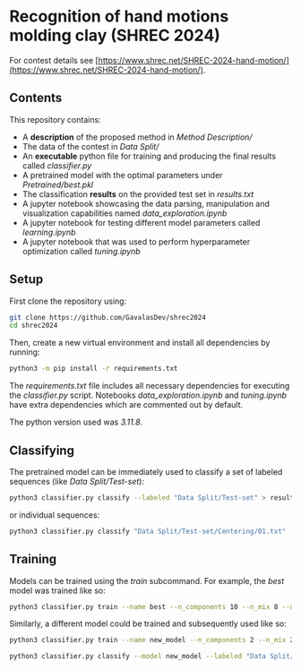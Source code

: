 # Recognition of hand motions molding clay (SHREC 2024)

For contest details see [https://www.shrec.net/SHREC-2024-hand-motion/](https://www.shrec.net/SHREC-2024-hand-motion/).


## Contents

This repository contains:
* A **description** of the proposed method in *Method Description/*
* The data of the contest in *Data Split/*
* An **executable** python file for training and producing the final results called *classifier.py*
* A pretrained model with the optimal parameters under *Pretrained/best.pkl*
* The classification **results** on the provided test set in *results.txt*
* A jupyter notebook showcasing the data parsing, manipulation and visualization capabilities named *data_exploration.ipynb*
* A jupyter notebook for testing different model parameters called *learning.ipynb*
* A jupyter notebook that was used to perform hyperparameter optimization called *tuning.ipynb*


## Setup

First clone the repository using:
```bash
git clone https://github.com/GavalasDev/shrec2024
cd shrec2024
```

Then, create a new virtual environment and install all dependencies by running:
```bash
python3 -m pip install -r requirements.txt
```

The *requirements.txt* file includes all necessary dependencies for executing the *classifier.py* script. Notebooks *data_exploration.ipynb* and *tuning.ipynb* have extra dependencies which are commented out by default.

The python version used was *3.11.8*.

## Classifying

The pretrained model can be immediately used to classify a set of labeled sequences (like *Data Split/Test-set*):

```bash
python3 classifier.py classify --labeled "Data Split/Test-set" > results.txt
```

or individual sequences:

```bash
python3 classifier.py classify "Data Split/Test-set/Centering/01.txt"
```

## Training

Models can be trained using the *train* subcommand. For example, the *best* model was trained like so:

```bash
python3 classifier.py train --name best --n_components 10 --n_mix 8 --n_iter 315 --downsample_step 7 "Data Split/Train-set/"
```

Similarly, a different model could be trained and subsequently used like so:

```bash
python3 classifier.py train --name new_model --n_components 2 --n_mix 2 --n_iter 50 --downsample_step 25 "Data Split/Train-set/"

python3 classifier.py classify --model new_model --labeled "Data Split/Test-set"
```
